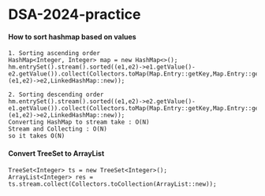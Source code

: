 # DSA-2024-practice

#### How to sort hashmap based on values
````
1. Sorting ascending order
HashMap<Integer, Integer> map = new HashMap<>();
hm.entrySet().stream().sorted((e1,e2)->e1.getValue()-e2.getValue()).collect(Collectors.toMap(Map.Entry::getKey,Map.Entry::getValue,(e1,e2)->e2,LinkedHashMap::new));

2. Sorting descending order
hm.entrySet().stream().sorted((e1,e2)->e2.getValue()-e1.getValue()).collect(Collectors.toMap(Map.Entry::getKey,Map.Entry::getValue,(e1,e2)->e2,LinkedHashMap::new));
Converting HashMap to stream take : O(N)
Stream and Collecting : O(N)
so it takes O(N)
````

#### Convert TreeSet to ArrayList
````
TreeSet<Integer> ts = new TreeSet<Integer>();
ArrayList<Integer> res = ts.stream.collect(Collectors.toCollection(ArrayList::new));
````
